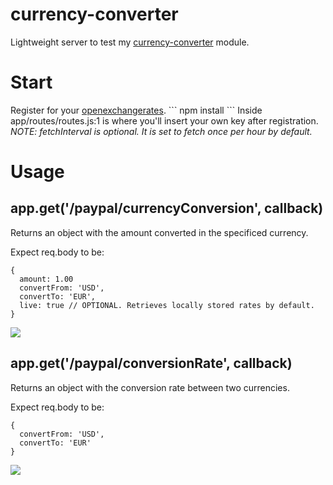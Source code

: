 currency-converter
==================
Lightweight server to test my <a href="http://nodejs.org/currency-converter">currency-converter</a> module.

<h1> Start </h1>
Register for your <a href='https://openexchangerates.org/signup/free'>openexchangerates</a>.
```
npm install
```
Inside  app/routes/routes.js:1 is where you'll insert your own key after registration.
<em>NOTE: fetchInterval is optional. It is set to fetch once per hour by default. </em>

<h1> Usage </h1>


<h2>app.get('/paypal/currencyConversion', callback)</h2> 
Returns an object with the amount converted in the specificed currency.

Expect req.body to be:
```
{
  amount: 1.00
  convertFrom: 'USD',
  convertTo: 'EUR',
  live: true // OPTIONAL. Retrieves locally stored rates by default.
}
```
<img src='http://i.imgur.com/a5nXIoC.png'>

<h2>app.get('/paypal/conversionRate', callback)</h2>
Returns an object with the conversion rate between two currencies.

Expect req.body to be: 
```
{
  convertFrom: 'USD',
  convertTo: 'EUR'
}
```

<img src='http://i.imgur.com/a8R8i0N.png'/>

